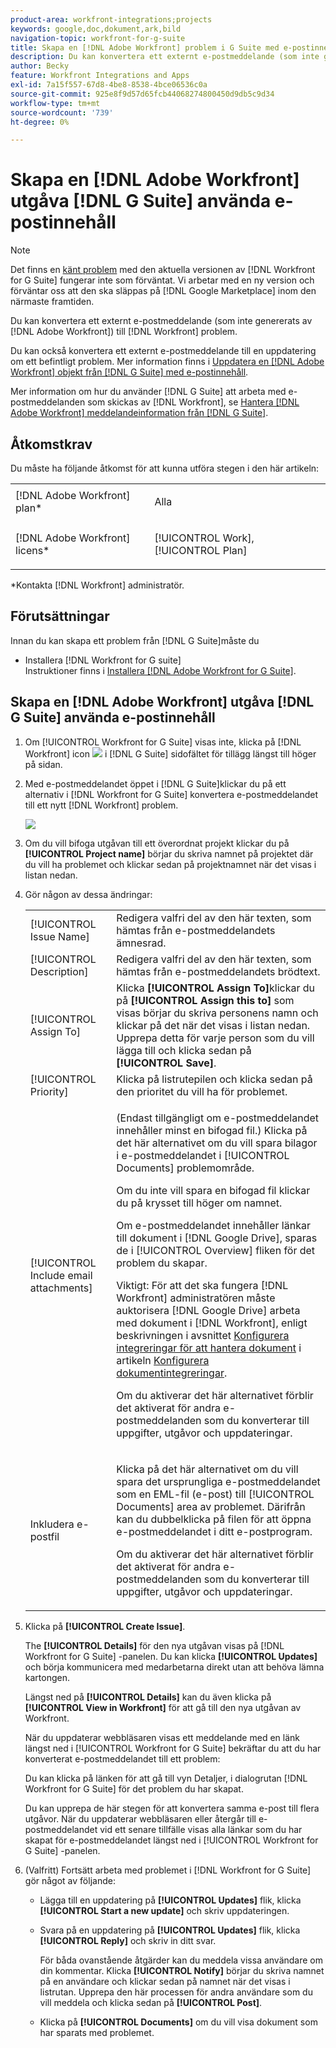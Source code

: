 ```yaml
---
product-area: workfront-integrations;projects
keywords: google,doc,dokument,ark,bild
navigation-topic: workfront-for-g-suite
title: Skapa en [!DNL Adobe Workfront] problem i G Suite med e-postinnehåll
description: Du kan konvertera ett externt e-postmeddelande (som inte genererats av [!DNL Adobe Workfront)] till [!DNL Workfront] problem.
author: Becky
feature: Workfront Integrations and Apps
exl-id: 7a15f557-67d8-4be8-8538-4bce06536c0a
source-git-commit: 925e8f9d57d65fcb44068274800450d9db5c9d34
workflow-type: tm+mt
source-wordcount: '739'
ht-degree: 0%

---
```


# Skapa en [!DNL Adobe Workfront] utgåva [!DNL G Suite] använda e-postinnehåll

>[!NOTE]
>
>Det finns en [känt problem](https://experienceleague.adobe.com/docs/workfront-known-issues/issues/new-workfront-experience/wf-current/wf-integrations-error-when-opening-wf-for-gsuite.html?lang=en) med den aktuella versionen av [!DNL Workfront for G Suite] fungerar inte som förväntat. Vi arbetar med en ny version och förväntar oss att den ska släppas på [!DNL Google Marketplace] inom den närmaste framtiden.

Du kan konvertera ett externt e-postmeddelande (som inte genererats av [!DNL Adobe Workfront]) till [!DNL Workfront] problem.

Du kan också konvertera ett externt e-postmeddelande till en uppdatering om ett befintligt problem. Mer information finns i [Uppdatera en [!DNL Adobe Workfront] objekt från [!DNL G Suite] med e-postinnehåll](../../workfront-integrations-and-apps/workfront-for-g-suite/update-wf-item-using-email-content.md).

Mer information om hur du använder [!DNL G Suite] att arbeta med e-postmeddelanden som skickas av [!DNL Workfront], se [Hantera [!DNL Adobe Workfront] meddelandeinformation från [!DNL G Suite]](../../workfront-integrations-and-apps/workfront-for-g-suite/manage-wf-email-notification-details-in-gsuite.md).

## Åtkomstkrav

Du måste ha följande åtkomst för att kunna utföra stegen i den här artikeln:

<table style="table-layout:auto"> 
 <col> 
 <col> 
 <tbody> 
  <tr> 
   <td role="rowheader">[!DNL Adobe Workfront] plan*</td> 
   <td> <p>Alla</p> </td> 
  </tr> 
  <tr> 
   <td role="rowheader">[!DNL Adobe Workfront] licens*</td> 
   <td> <p>[!UICONTROL Work], [!UICONTROL Plan]</p> </td> 
  </tr> 
   </tbody> 
</table>

&#42;Kontakta [!DNL Workfront] administratör.

## Förutsättningar

Innan du kan skapa ett problem från [!DNL G Suite]måste du

* Installera [!DNL Workfront for G suite]\
   Instruktioner finns i [Installera [!DNL Adobe Workfront for G Suite]](../../workfront-integrations-and-apps/workfront-for-g-suite/install-workfront-for-gsuite.md).

## Skapa en [!DNL Adobe Workfront] utgåva [!DNL G Suite] använda e-postinnehåll

1. Om [!UICONTROL Workfront for G Suite] visas inte, klicka på [!DNL Workfront] icon ![](assets/wf-lion-icon.png) i [!DNL G Suite] sidofältet för tillägg längst till höger på sidan.
1. Med e-postmeddelandet öppet i [!DNL G Suite]klickar du på ett alternativ i [!DNL Workfront for G Suite] konvertera e-postmeddelandet till ett nytt [!DNL Workfront] problem.

   ![](assets/convert-email-task-issue-update.png)

1. Om du vill bifoga utgåvan till ett överordnat projekt klickar du på **[!UICONTROL Project name]** börjar du skriva namnet på projektet där du vill ha problemet och klickar sedan på projektnamnet när det visas i listan nedan.
1. Gör någon av dessa ändringar:

   <table style="table-layout:auto"> 
    <col> 
    <col> 
    <tbody> 
     <tr> 
      <td role="rowheader">[!UICONTROL Issue Name]</td> 
      <td>Redigera valfri del av den här texten, som hämtas från e-postmeddelandets ämnesrad.</td> 
     </tr> 
     <tr> 
      <td role="rowheader">[!UICONTROL Description]</td> 
      <td>Redigera valfri del av den här texten, som hämtas från e-postmeddelandets brödtext.</td> 
     </tr> 
     <tr data-mc-conditions=""> 
      <td role="rowheader">[!UICONTROL Assign To]</td> 
      <td>Klicka <strong>[!UICONTROL Assign To]</strong>klickar du på <strong>[!UICONTROL Assign this to]</strong> som visas börjar du skriva personens namn och klickar på det när det visas i listan nedan. Upprepa detta för varje person som du vill lägga till och klicka sedan på <strong>[!UICONTROL Save]</strong>.</td> 
     </tr> 
     <tr data-mc-conditions=""> 
      <td role="rowheader">[!UICONTROL Priority]</td> 
      <td>Klicka på listrutepilen och klicka sedan på den prioritet du vill ha för problemet.</td> 
     </tr> 
     <tr data-mc-conditions=""> 
      <td role="rowheader">[!UICONTROL Include email attachments]</td> 
      <td> <p>(Endast tillgängligt om e-postmeddelandet innehåller minst en bifogad fil.) Klicka på det här alternativet om du vill spara bilagor i e-postmeddelandet i [!UICONTROL Documents] problemområde. </p> <p>Om du inte vill spara en bifogad fil klickar du på krysset till höger om namnet. </p> <p>Om e-postmeddelandet innehåller länkar till dokument i [!DNL Google Drive], sparas de i [!UICONTROL Overview] fliken för det problem du skapar. </p> <p>Viktigt: För att det ska fungera [!DNL Workfront] administratören måste auktorisera [!DNL Google Drive] arbeta med dokument i [!DNL Workfront], enligt beskrivningen i avsnittet <a href="../../administration-and-setup/configure-integrations/configure-document-integrations.md#configur" class="MCXref xref">Konfigurera integreringar för att hantera dokument</a> i artikeln <a href="../../administration-and-setup/configure-integrations/configure-document-integrations.md" class="MCXref xref">Konfigurera dokumentintegreringar</a>.</p> <p>Om du aktiverar det här alternativet förblir det aktiverat för andra e-postmeddelanden som du konverterar till uppgifter, utgåvor och uppdateringar.</p> </td> 
     </tr> 
     <tr data-mc-conditions=""> 
      <td role="rowheader">Inkludera e-postfil</td> 
      <td> <p>Klicka på det här alternativet om du vill spara det ursprungliga e-postmeddelandet som en EML-fil (e-post) <span>till [!UICONTROL Documents] area</span> av problemet. Därifrån kan du dubbelklicka på filen för att öppna e-postmeddelandet i ditt e-postprogram.</p> <p>Om du aktiverar det här alternativet förblir det aktiverat för andra e-postmeddelanden som du konverterar till uppgifter, utgåvor och uppdateringar.</p> </td> 
     </tr> 
    </tbody> 
   </table>

1. Klicka på **[!UICONTROL Create Issue]**.

   The **[!UICONTROL Details]** för den nya utgåvan visas på [!DNL Workfront for G Suite] -panelen. Du kan klicka **[!UICONTROL Updates]** och börja kommunicera med medarbetarna direkt utan att behöva lämna kartongen.

   Längst ned på **[!UICONTROL Details]** kan du även klicka på **[!UICONTROL View in Workfront]** för att gå till den nya utgåvan av Workfront.

   När du uppdaterar webbläsaren visas ett meddelande med en länk längst ned i [!UICONTROL Workfront for G Suite] bekräftar du att du har konverterat e-postmeddelandet till ett problem:

   Du kan klicka på länken för att gå till vyn Detaljer, i dialogrutan [!DNL Workfront for G Suite] för det problem du har skapat.

   Du kan upprepa de här stegen för att konvertera samma e-post till flera utgåvor. När du uppdaterar webbläsaren eller återgår till e-postmeddelandet vid ett senare tillfälle visas alla länkar som du har skapat för e-postmeddelandet längst ned i [!UICONTROL Workfront for G Suite] -panelen.

1. (Valfritt) Fortsätt arbeta med problemet i [!DNL Workfront for G Suite] gör något av följande:

   * Lägga till en uppdatering på **[!UICONTROL Updates]** flik, klicka **[!UICONTROL Start a new update]** och skriv uppdateringen.

   * Svara på en uppdatering på **[!UICONTROL Updates]** flik, klicka **[!UICONTROL Reply]** och skriv in ditt svar.

      För båda ovanstående åtgärder kan du meddela vissa användare om din kommentar. Klicka **[!UICONTROL Notify]** börjar du skriva namnet på en användare och klickar sedan på namnet när det visas i listrutan. Upprepa den här processen för andra användare som du vill meddela och klicka sedan på **[!UICONTROL Post]**.

   * Klicka på **[!UICONTROL Documents]** om du vill visa dokument som har sparats med problemet.
